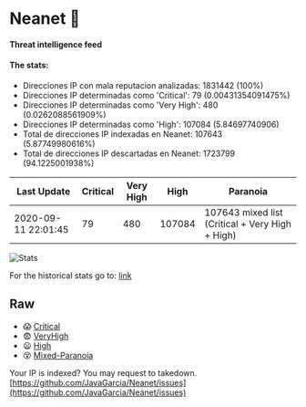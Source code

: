 # Neanet :hocho:
#### Threat intelligence feed
#### The stats:

- Direcciones IP con mala reputacion analizadas: 1831442 (100%)
- Direcciones IP determinadas como 'Critical':  79 (0.00431354091475%)
- Direcciones IP determinadas como 'Very High':  480 (0.0262088561909%)
- Direcciones IP determinadas como 'High':  107084 (5.84697740906)
- Total de direcciones IP indexadas en Neanet:  107643 (5.87749980616%)
- Total de direcciones IP descartadas en Neanet:  1723799 (94.1225001938%)

| Last Update | Critical | Very High | High | Paranoia |
| --- | --- | --- | --- | --- |
| 2020-09-11 22:01:45 | 79 | 480 | 107084 | 107643 mixed list (Critical + Very High + High)|

![Stats](https://docs.google.com/spreadsheets/d/e/2PACX-1vSnaNMIXVabIpDJjufMlzH7poXnshF3mgd8Is1g9ytUEzVsP5my4Trn8f-xkoLLQ38xpL3HtmUexLo6/pubchart?oid=501124687&format=image)

For the historical stats go to: [link](/stats.csv)
## Raw
- :scream: [Critical](https://raw.githubusercontent.com/JavaGarcia/Neanet/master/blacklists/neanet_critical.txt)
- :fearful: [VeryHigh](https://raw.githubusercontent.com/JavaGarcia/Neanet/master/blacklists/neanet_veryHigh.txtt)
- :frowning: [High](https://raw.githubusercontent.com/JavaGarcia/Neanet/master/blacklists/neanet_high.txt)
- :dizzy_face: [Mixed-Paranoia](https://raw.githubusercontent.com/JavaGarcia/Neanet/master/blacklists/neanet_all.txt)


Your IP is indexed? You may request to takedown. [https://github.com/JavaGarcia/Neanet/issues](https://github.com/JavaGarcia/Neanet/issues)















































































































































































































































































































































































































































































































































































































































































































































